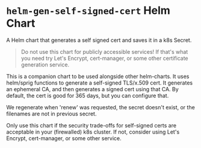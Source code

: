# `helm-gen-self-signed-cert` Helm Chart

A Helm chart that generates a self signed cert and saves it in a k8s Secret.

> Do not use this chart for publicly accessible services! If that's what you need
> try Let's Encrypt, cert-manager, or some other certificate generation service.

This is a companion chart to be used alongside other helm-charts. It uses helm/sprig functions to
generate a self-signed TLS/x.509 cert. It generates an ephemeral CA, and then generates a signed
cert using that CA. By default, the cert is good for 365 days, but you can configure that.

We regenerate when 'renew' was requested, the secret doesn't exist, or the filenames are not in previous secret.

Only use this chart if the security trade-offs for self-signed certs are acceptable
in your (firewalled) k8s cluster. If not, consider using Let's Encrypt, cert-manager,
or some other service.
